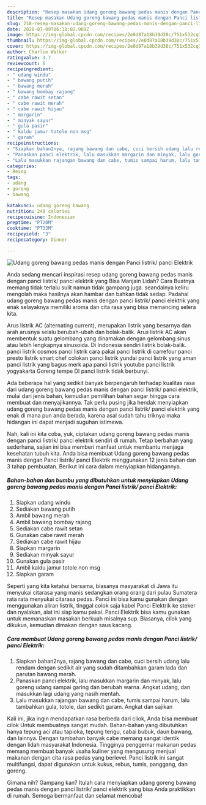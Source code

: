 ```yaml
---
description: "Resep masakan Udang goreng bawang pedas manis dengan Panci listrik/ panci Elektrik | Cara Buat Udang goreng bawang pedas manis dengan Panci listrik/ panci Elektrik Yang Enak Banget"
title: "Resep masakan Udang goreng bawang pedas manis dengan Panci listrik/ panci Elektrik | Cara Buat Udang goreng bawang pedas manis dengan Panci listrik/ panci Elektrik Yang Enak Banget"
slug: 218-resep-masakan-udang-goreng-bawang-pedas-manis-dengan-panci-listrik-panci-elektrik-cara-buat-udang-goreng-bawang-pedas-manis-dengan-panci-listrik-panci-elektrik-yang-enak-banget
date: 2020-07-09T06:18:02.989Z
image: https://img-global.cpcdn.com/recipes/2e0d87a18b39d38c/751x532cq70/udang-goreng-bawang-pedas-manis-dengan-panci-listrik-panci-elektrik-foto-resep-utama.jpg
thumbnail: https://img-global.cpcdn.com/recipes/2e0d87a18b39d38c/751x532cq70/udang-goreng-bawang-pedas-manis-dengan-panci-listrik-panci-elektrik-foto-resep-utama.jpg
cover: https://img-global.cpcdn.com/recipes/2e0d87a18b39d38c/751x532cq70/udang-goreng-bawang-pedas-manis-dengan-panci-listrik-panci-elektrik-foto-resep-utama.jpg
author: Charlie Walker
ratingvalue: 3.7
reviewcount: 6
recipeingredient:
- " udang windu"
- " bawang putih"
- " bawang merah"
- " bawang bombay rajang"
- " cabe rawit setan"
- " cabe rawit merah"
- " cabe rawit hijau"
- " margarin"
- " minyak sayur"
- " gula pasir"
- " kaldu jamur totole non msg"
- " garam"
recipeinstructions:
- "Siapkan bahan2nya, rajang bawang dan cabe, cuci bersih udang lalu rendam dengan sedikit air yang sudah ditambahkan garam lada dan parutan bawang merah."
- "Panaskan panci elektrik, lalu masukkan margarin dan minyak, lalu goreng udang sampai garing dan berubah warna. Angkat udang, dan masukkan lagi udang yang nasih mentah."
- "Lalu masukkan rajangan bawang dan cabe, tumis sampai harum, lalu tambahkan gula, totole, dan sedikit garam. Angkat dan sajikan"
categories:
- Resep
tags:
- udang
- goreng
- bawang

katakunci: udang goreng bawang 
nutrition: 249 calories
recipecuisine: Indonesian
preptime: "PT20M"
cooktime: "PT33M"
recipeyield: "3"
recipecategory: Dinner

---
```



![Udang goreng bawang pedas manis dengan Panci listrik/ panci Elektrik](https://img-global.cpcdn.com/recipes/2e0d87a18b39d38c/751x532cq70/udang-goreng-bawang-pedas-manis-dengan-panci-listrik-panci-elektrik-foto-resep-utama.jpg)

Anda sedang mencari inspirasi resep udang goreng bawang pedas manis dengan panci listrik/ panci elektrik yang Bisa Manjain Lidah? Cara Buatnya memang tidak terlalu sulit namun tidak gampang juga. seandainya keliru mengolah maka hasilnya akan hambar dan bahkan tidak sedap. Padahal udang goreng bawang pedas manis dengan panci listrik/ panci elektrik yang enak selayaknya memiliki aroma dan cita rasa yang bisa memancing selera kita.

Arus listrik AC (alternating current), merupakan listrik yang besarnya dan arah arusnya selalu berubah-ubah dan bolak-balik. Arus listrik AC akan membentuk suatu gelombang yang dinamakan dengan gelombang sinus atau lebih lengkapnya sinusoida. Di Indonesia sendiri listrik bolak-balik. panci listrik cosmos panci listrik cara pakai panci listrik di carrefour panci presto listrik smart chef colokan panci listrik yundai panci listrik yang aman panci listrik yang bagus merk apa panci listrik youtube panci listrik yogyakarta Goreng tempe DI panci listrik tidak berbunyi.

Ada beberapa hal yang sedikit banyak berpengaruh terhadap kualitas rasa dari udang goreng bawang pedas manis dengan panci listrik/ panci elektrik, mulai dari jenis bahan, kemudian pemilihan bahan segar hingga cara membuat dan menyajikannya. Tak perlu pusing jika hendak menyiapkan udang goreng bawang pedas manis dengan panci listrik/ panci elektrik yang enak di mana pun anda berada, karena asal sudah tahu triknya maka hidangan ini dapat menjadi suguhan istimewa.


Nah, kali ini kita coba, yuk, ciptakan udang goreng bawang pedas manis dengan panci listrik/ panci elektrik sendiri di rumah. Tetap berbahan yang sederhana, sajian ini bisa memberi manfaat untuk membantu menjaga kesehatan tubuh kita. Anda bisa membuat Udang goreng bawang pedas manis dengan Panci listrik/ panci Elektrik menggunakan 12 jenis bahan dan 3 tahap pembuatan. Berikut ini cara dalam menyiapkan hidangannya.

<!--inarticleads1-->

##### Bahan-bahan dan bumbu yang dibutuhkan untuk menyiapkan Udang goreng bawang pedas manis dengan Panci listrik/ panci Elektrik:

1. Siapkan  udang windu
1. Sediakan  bawang putih
1. Ambil  bawang merah
1. Ambil  bawang bombay rajang
1. Sediakan  cabe rawit setan
1. Gunakan  cabe rawit merah
1. Sediakan  cabe rawit hijau
1. Siapkan  margarin
1. Sediakan  minyak sayur
1. Gunakan  gula pasir
1. Ambil  kaldu jamur totole non msg
1. Siapkan  garam


Seperti yang kita ketahui bersama, biasanya masyarakat di Jawa itu menyukai citarasa yang manis sedangkan orang orang dari pulau Sumatera rata rata menyukai citarasa pedas. Panci ini bisa kamu gunakan dengan menggunakan aliran listrik, tinggal colok saja kabel Panci Elektrik ke steker dan nyalakan, alat ini siap kamu pakai. Panci Elektrik bisa kamu gunakan untuk memanaskan masakan berkuah misalnya sup. Biasanya, cilok yang dikukus, kemudian dimakan dengan saus kacang. 

<!--inarticleads2-->

##### Cara membuat Udang goreng bawang pedas manis dengan Panci listrik/ panci Elektrik:

1. Siapkan bahan2nya, rajang bawang dan cabe, cuci bersih udang lalu rendam dengan sedikit air yang sudah ditambahkan garam lada dan parutan bawang merah.
1. Panaskan panci elektrik, lalu masukkan margarin dan minyak, lalu goreng udang sampai garing dan berubah warna. Angkat udang, dan masukkan lagi udang yang nasih mentah.
1. Lalu masukkan rajangan bawang dan cabe, tumis sampai harum, lalu tambahkan gula, totole, dan sedikit garam. Angkat dan sajikan


Kali ini, jika ingin mendapatkan rasa berbeda dari cilok, Anda bisa membuat cilok Untuk membuatnya sangat mudah. Bahan-bahan yang dibutuhkan hanya tepung aci atau tapioka, tepung terigu, cabai bubuk, daun bawang, dan lainnya. Dengan tambahan banyak cabe memang sangat identik dengan lidah masyarakat Indonesia. Tingginya penggemar makanan pedas memang membuat banyak usaha kuliner yang mengusung menjual makanan dengan cita rasa pedas yang berlevel. Panci listrik ini sangat multifungsi, dapat digunakan untuk kukus, rebus, tumis, panggang, dan goreng. 

Gimana nih? Gampang kan? Itulah cara menyiapkan udang goreng bawang pedas manis dengan panci listrik/ panci elektrik yang bisa Anda praktikkan di rumah. Semoga bermanfaat dan selamat mencoba!
